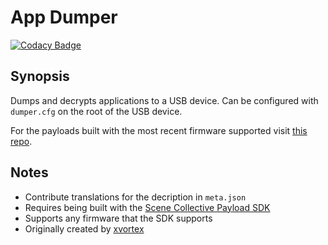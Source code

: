 App Dumper
===
[![Codacy Badge](https://app.codacy.com/project/badge/Grade/c4a4074a6723455b8d504bf0efdbda16)](https://www.codacy.com/gh/Scene-Collective/ps4-app-dumper/dashboard)

## Synopsis
Dumps and decrypts applications to a USB device. Can be configured with `dumper.cfg` on the root of the USB device.

For the payloads built with the most recent firmware supported visit [this repo].

## Notes
- Contribute translations for the decription in `meta.json`
- Requires being built with the [Scene Collective Payload SDK]
- Supports any firmware that the SDK supports
- Originally created by [xvortex]

[//]: #
  [Scene Collective Payload SDK]: <https://github.com/Scene-Collective/ps4-payload-sdk>
  [this repo]: <https://github.com/Scene-Collective/ps4-payload-repo>
  [xvortex]: <https://github.com/xvortex/ps4-dumper-vtx>
